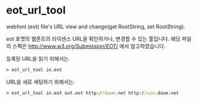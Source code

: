 eot_url_tool
============

webfont (eot) file&#39;s URL view and change(get RootString, set RootString).


eot 포맷의 웹폰트의 라이센스 URL을 확인하거나, 변경할 수 있는 툴입니다.
해당 파일의 스펙은 http://www.w3.org/Submission/EOT/ 에서 참고하였습니다.



등록된 URL을 읽기 위해서는.
```cmd
> eot_url_tool in.eot
```

URL을 새로 세팅하기 위해서는.
```cmd
> eot_url_tool in.eot out.eot http://daum.net http://uie.daum.net
```